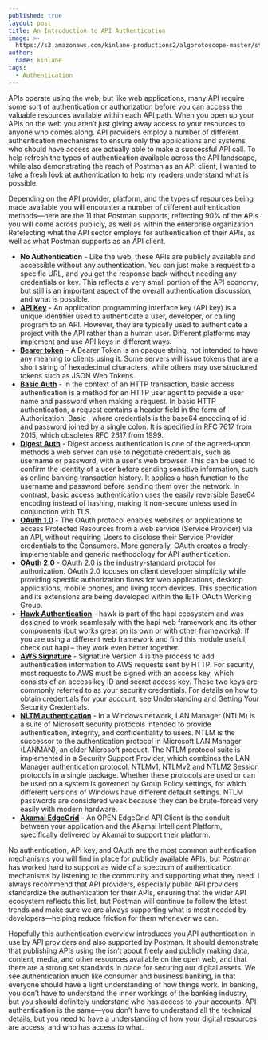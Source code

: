 ```yaml
---
published: true
layout: post
title: An Introduction to API Authentication
image: >-
  https://s3.amazonaws.com/kinlane-productions2/algorotoscope-master/stories-new-old-door-lock-smoking-cigarette.jpg
author:
  name: kinlane
tags:
  - Authentication
---
```

APIs operate using the web, but like web applications, many API require some sort of authentication or authorization before you can access the valuable resources available within each API path. When you open up your APIs on the web you aren’t just giving away access to your resources to anyone who comes along. API providers employ a number of different authentication mechanisms to ensure only the applications and systems who should have access are actually able to make a successful API call. To help refresh the types of authentication available across the API landscape, while also demonstrating the reach of Postman as an API client, I wanted to take a fresh look at authentication to help my readers understand what is possible.

Depending on the API provider, platform, and the types of resources being made available you will encounter a number of different authentication methods—here are the 11 that Postman supports, reflecting 90% of the APIs you will come across publicly, as well as within the enterprise organization. Refelecting what the API sector employs for authentication of their APIs, as well as what Postman supports as an API client.

*   **No Authentication** - Like the web, these APIs are publicly available and accessible without any authentication. You can just make a request to a specific URL, and you get the response back without needing any credentials or key. This reflects a very small portion of the API economy, but still is an important aspect of the overall authentication discussion, and what is possible.
*   **[API Key](https://en.wikipedia.org/wiki/Application_programming_interface_key)** - An application programming interface key (API key) is a unique identifier used to authenticate a user, developer, or calling program to an API. However, they are typically used to authenticate a project with the API rather than a human user. Different platforms may implement and use API keys in different ways.
*   **[Bearer token](https://oauth.net/2/bearer-tokens/)** - A Bearer Token is an opaque string, not intended to have any meaning to clients using it. Some servers will issue tokens that are a short string of hexadecimal characters, while others may use structured tokens such as JSON Web Tokens.
*   **[Basic Auth](https://en.wikipedia.org/wiki/Basic_access_authentication)** - In the context of an HTTP transaction, basic access authentication is a method for an HTTP user agent to provide a user name and password when making a request. In basic HTTP authentication, a request contains a header field in the form of Authorization: Basic , where credentials is the base64 encoding of id and password joined by a single colon. It is specified in RFC 7617 from 2015, which obsoletes RFC 2617 from 1999.
*   **[Digest Auth](https://en.wikipedia.org/wiki/Digest_access_authentication)** - Digest access authentication is one of the agreed-upon methods a web server can use to negotiate credentials, such as username or password, with a user's web browser. This can be used to confirm the identity of a user before sending sensitive information, such as online banking transaction history. It applies a hash function to the username and password before sending them over the network. In contrast, basic access authentication uses the easily reversible Base64 encoding instead of hashing, making it non-secure unless used in conjunction with TLS.
*   **[OAuth 1.0](https://oauth.net/core/1.0/)** - The OAuth protocol enables websites or applications to access Protected Resources from a web service (Service Provider) via an API, without requiring Users to disclose their Service Provider credentials to the Consumers. More generally, OAuth creates a freely-implementable and generic methodology for API authentication.
*   **[OAuth 2.0](https://oauth.net/2/)** - OAuth 2.0 is the industry-standard protocol for authorization. OAuth 2.0 focuses on client developer simplicity while providing specific authorization flows for web applications, desktop applications, mobile phones, and living room devices. This specification and its extensions are being developed within the IETF OAuth Working Group.
*   **[Hawk Authentication](https://github.com/hapijs/hawk)** - hawk is part of the hapi ecosystem and was designed to work seamlessly with the hapi web framework and its other components (but works great on its own or with other frameworks). If you are using a different web framework and find this module useful, check out hapi – they work even better together.
*   **[AWS Signature](https://docs.aws.amazon.com/general/latest/gr/signature-version-4.html)** - Signature Version 4 is the process to add authentication information to AWS requests sent by HTTP. For security, most requests to AWS must be signed with an access key, which consists of an access key ID and secret access key. These two keys are commonly referred to as your security credentials. For details on how to obtain credentials for your account, see Understanding and Getting Your Security Credentials.
*   **[NLTM authentication](https://en.wikipedia.org/wiki/NT_LAN_Manager)** - In a Windows network, LAN Manager (NTLM) is a suite of Microsoft security protocols intended to provide authentication, integrity, and confidentiality to users. NTLM is the successor to the authentication protocol in Microsoft LAN Manager (LANMAN), an older Microsoft product. The NTLM protocol suite is implemented in a Security Support Provider, which combines the LAN Manager authentication protocol, NTLMv1, NTLMv2 and NTLM2 Session protocols in a single package. Whether these protocols are used or can be used on a system is governed by Group Policy settings, for which different versions of Windows have different default settings. NTLM passwords are considered weak because they can be brute-forced very easily with modern hardware.
*   **[Akamai EdgeGrid](https://developer.akamai.com/legacy/introduction/Open_Source.html)** - An OPEN EdgeGrid API Client is the conduit between your application and the Akamai Intelligent Platform, specifically delivered by Akamai to support their platform.

No authentication, API key, and OAuth are the most common authentication mechanisms you will find in place for publicly available APIs, but Postman has worked hard to support as wide of a spectrum of authentication mechanisms by listening to the community and supporting what they need. I always recommend that API providers, especially public API providers standardize the authentication for their APIs, ensuring that the wider API ecosystem reflects this list, but Postman will continue to follow the latest trends and make sure we are always supporting what is most needed by developers—helping reduce friction for them whenever we can.

Hopefully this authentication overview introduces you API authentication in use by API providers and also supported by Postman. It should demonstrate that publishing APIs using the isn’t about freely and publicly making data, content, media, and other resources available on the open web, and that there are a strong set standards in place for securing our digital assets. We see authentication much like consumer and business banking, in that everyone should have a light understanding of how things work. In banking, you don’t have to understand the inner workings of the banking industry, but you should definitely understand who has access to your accounts. API authentication is the same—you don’t have to understand all the technical details, but you need to have a understanding of how your digital resources are access, and who has access to what.